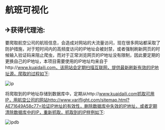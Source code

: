 # 航班可视化

## ✈获得代理池:

要爬取航空公司的航班信息，会造成对网站的大流量访问，现在很多网站都采取了防护措施，对于短时间内的高频度访问的IP地址会被封禁，或者强制刷新网页的时候输入验证码来阻止爬虫，而对于正常浏览网页的IP地址没有限制，因此要定期的更换自己的IP地址，本项目需要使用的IP地址均来自于http://www.kuaidaili.com，该网站会定期扫描互联网，提供最新刷新有效的IP地址源，爬取的过程如下:

![ip](https://github.com/DotDashDotDash/CanWeFly/blob/master/extras/resources/ip.gif)

将爬取到的IP地址存储到数据库中，定期从http://www.kuaidaili.com抓取可用IP，用航空公司的网站http://www.variflight.com/sitemap.html?AE71649A58c77=验证IP地址的有效性，删除数据库中失效的IP地址，或者定期清除数据库中的IP，重新抓取，抓取到的IP样例如下:

![ipdb]() 

